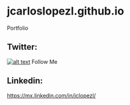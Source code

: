 # jcarloslopezl.github.io
Portfolio

<!-- icons with padding -->

[1.1]: http://i.imgur.com/wWzX9uB.png 

<!-- social media accounts -->

[1]: http://www.twitter.com/jcarloslopezl

## Twitter:
[![alt text][1.1]][1] Follow Me

## Linkedin:
https://mx.linkedin.com/in/jclopezl/